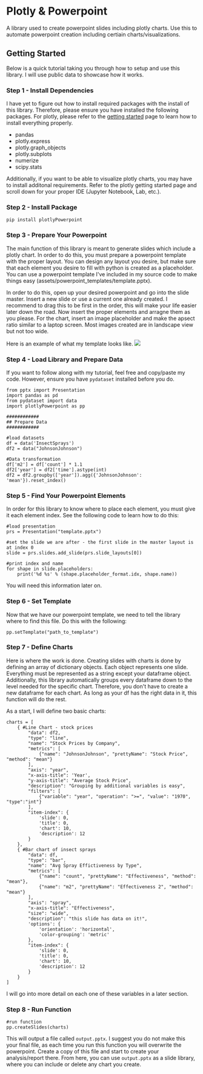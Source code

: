 # Plotly & Powerpoint

A library used to create powerpoint slides including plotly charts. Use this to automate powerpoint creation including certiain charts/visualizations.

## Getting Started

Below is a quick tutorial taking you through how to setup and use this library. I will use public data to showcase how it works.

### Step 1 - Install Dependencies
I have yet to figure out how to install required packages with the install of this library. Therefore, please ensure you have installed the following packages. For plotly, please refer to the [getting started](https://plotly.com/python/getting-started/) page to learn how to install everything properly. 
- pandas
- plotly.express
- plotly.graph_objects
- plotly.subplots
- numerize
- scipy.stats

Additionally, if you want to be able to visualize plotly charts, you may have to install additonal requirements. Refer to the plotly getting started page and scroll down for your proper IDE (Jupyter Notebook, Lab, etc.).

### Step 2 - Install Package
    pip install plotlyPowerpoint

### Step 3 - Prepare Your Powerpoint
The main function of this library is meant to generate slides which include a plotly chart. In order to do this, you must prepare a powerpoint template with the proper layout. You can design any layout you desire, but make sure that each element you desire to fill with python is created as a placeholder. You can use a powerpoint template I've included in my source code to make things easy (assets/powerpoint_templates/template.pptx).

In order to do this, open up your desired powerpoint and go into the slide master. Insert a new slide or use a current one already created. I recommend to drag this to be first in the order, this will make your life easier later down the road. Now insert the proper elements and arragne them as you please. For the chart, insert an image placeholder and make the apsect ratio similar to a laptop screen. Most images created are in landscape view but not too wide.

Here is an example of what my template looks like.
![](/assets/images/powerpoint_slide_template.jpg)

### Step 4 - Load Library and Prepare Data
If you want to follow along with my tutorial, feel free and copy/paste my code. However, ensure you have `pydataset` installed before you do.
    
    from pptx import Presentation
    import pandas as pd
    from pydataset import data
    import plotlyPowerpoint as pp

    ############
    ## Prepare Data
    ############

    #load datasets
    df = data('InsectSprays')
    df2 = data("JohnsonJohnson")

    #Data transformation
    df['m2'] = df['count'] * 1.1
    df2['year'] = df2['time'].astype(int)
    df2 = df2.groupby(['year']).agg({'JohnsonJohnson': 'mean'}).reset_index()

### Step 5 - Find Your Powerpoint Elements
In order for this library to know where to place each element, you must give it each element index. See the following code to learn how to do this:

    #load presentation
    prs = Presentation("template.pptx")

    #set the slide we are after - the first slide in the master layout is at index 0
    slide = prs.slides.add_slide(prs.slide_layouts[0])

    #print index and name
    for shape in slide.placeholders:
        print('%d %s' % (shape.placeholder_format.idx, shape.name))

You will need this information later on.


### Step 6 - Set Template
Now that we have our powerpoint template, we need to tell the library where to find this file. Do this with the following:

    pp.setTemplate("path_to_template")

### Step 7 - Define Charts
Here is where the work is done. Creating slides with charts is done by defining an array of dictionary objects. Each object represents one slide. Everything must be represented as a string except your dataframe object. Additionally, this library automatically groups every dataframe down to the level needed for the specific chart. Therefore, you don't have to create a new dataframe for each chart. As long as your df has the right data in it, this function will do the rest.

As a start, I will define two basic charts:

    charts = [
        { #Line Chart - stock prices
            "data": df2,
            "type": "line",
            "name": "Stock Prices by Company",
            "metrics": [
                {"name": "JohnsonJohnson", "prettyName": "Stock Price", "method": "mean"}
            ],
            "axis": "year",
            "x-axis-title": 'Year',
            "y-axis-title": "Average Stock Price",
            "description": "Grouping by additional variables is easy",
            "filters": [
                {"variable": "year", "operation": ">=", "value": "1970", "type":"int"}
            ],
            "item-index": {
                'slide': 0,
                'title': 0,
                'chart': 10,
                'description': 12
            }
        },
        { #Bar chart of insect sprays
            "data": df,
            "type": "bar",
            "name": "Avg Spray Effictiveness by Type",
            "metrics": [
                {"name": "count", "prettyName": "Effectiveness", "method": "mean"},
                {"name": "m2", "prettyName": "Effectiveness 2", "method": "mean"}
            ],
            "axis": "spray",
            "x-axis-title": "Effectiveness",
            "size": "wide",
            "description": "this slide has data on it!",
            'options': {
                'orientation': 'horizontal',
                'color-grouping': 'metric'
            },
            "item-index": {
                'slide': 0,
                'title': 0,
                'chart': 10,
                'description': 12
            }
        }
    ]

I will go into more detail on each one of these variables in a later section.

### Step 8 - Run Function
    #run function
    pp.createSlides(charts)

This will output a file called `output.pptx`. I suggest you do not make this your final file, as each time you run this function you will overwrite the powerpoint. Create a copy of this file and start to create your analysis/report there. From here, you can use `output.pptx` as a slide library, where you can include or delete any chart you create.
